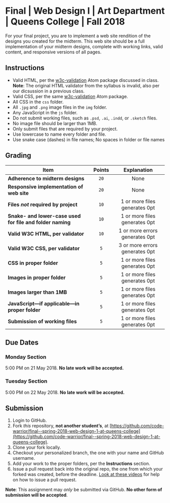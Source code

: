 # Final | Web Design I | Art Department | Queens College | Fall 2018
For your final project, you are to implement a web site rendition of the designs you created for the midterm. This web site should be a full implementation of your midterm designs, complete with working links, valid content, and responsive versions of all pages.

## Instructions
* Valid HTML, per the [w3c-validation](https://atom.io/packages/w3c-validation) Atom package discussed in class. **Note**: The original HTML validator from the syllabus is invalid, also per our dicsussion in a previous class.
* Valid CSS, per the same [w3c-validation](https://atom.io/packages/w3c-validation) Atom package.
* All CSS in the `css` folder.
* All `.jpg` and `.png` image files in the `img` folder.
* Any JavaScript in the `js` folder.
* Do not submit working files, such as `.psd`, `.ai`, `.indd`, or `.sketch` files.
* No image file should be larger than 1MB.
* Only submit files that are required by your project.
* Use lowercase to name every folder and file.
* Use snake case (dashes) in file names; No spaces in folder or file names

## Grading
| Item                                                      | Points |  Explanation                   |
|-----------------------------------------------------------|:------:|:------------------------------:|
| **Adherence to midterm designs**                          | `20`   | None                           |
| **Responsive implementation of web site**                 | `20`   | None                           |
| **Files *not* required by project**                       | `10`   | 1 or more files generates 0pt  |
| **Snake- and lower-case used for file and folder naming** | `10`   | 1 or more files generates 0pt  |
| **Valid W3C HTML, per validator**                         | `10`   | 1 or more errors generates 0pt |
| **Valid W3C CSS, per validator**                          | `5`    | 3 or more errors generates 0pt |
| **CSS in proper folder**                                  | `5`    | 1 or more files generates 0pt  |
| **Images in proper folder**                               | `5`    | 1 or more files generates 0pt  |
| **Images larger than 1MB**                                | `5`    | 1 or more files generates 0pt  |
| **JavaScript—if applicable—in proper folder**             | `5`    | 1 or more files generates 0pt  |
| **Submission of working files**                           | `5`    | 1 or more files generates 0pt  |

## Due Dates

### Monday Section
5:00 PM on 21 May 2018. **No late work will be accepted.**

### Tuesday Section
5:00 PM on 22 May 2018. **No late work will be accepted.**

## Submission
1. Login to GitHub.
2. Fork *this* repository, **not another student’s**, at [https://github.com/code-warrior/final--spring-2018-web-design-1-at-queens-college](https://github.com/code-warrior/final--spring-2018-web-design-1-at-queens-college).
3. Clone your fork locally.
4. Checkout your personalized branch, the one with your name and GitHub username.
5. Add your work to the proper folders, per the **Instructions** section.
6. Issue a pull request back into the original repo, the one from which your forked was created, before the deadline. [Look at these videos](http://code-warrior.github.io/tutorials/git/github/) for help on how to issue a pull request.

**Note**: This assignment may *only* be submitted via GitHub. **No other form of submission will be accepted**.

